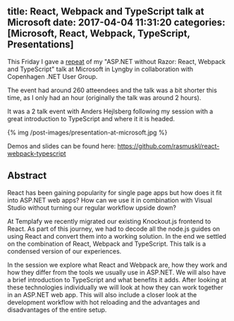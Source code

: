 title: React, Webpack and TypeScript talk at Microsoft
date: 2017-04-04 11:31:20
categories: [Microsoft, React, Webpack, TypeScript, Presentations]
---
This Friday I gave a [repeat](https://www.meetup.com/Copenhagen-Net-User-Group/events/238615694/) of my "ASP.NET without Razor: React, Webpack and TypeScript" talk at Microsoft in Lyngby in collaboration with Copenhagen .NET User Group.

The event had around 260 atteendees and the talk was a bit shorter this time, as I only had an hour (originally the talk was around 2 hours).

It was a 2 talk event with Anders Hejlsberg following my session with a great introduction to TypeScript and where it it is headed.

{% img /post-images/presentation-at-microsoft.jpg %}

Demos and slides can be found here: https://github.com/rasmuskl/react-webpack-typescript

## Abstract

React has been gaining popularity for single page apps but how does it fit into ASP.NET web apps? How can we use it in combination with Visual Studio without turning our regular workflow upside down?

At Templafy we recently migrated our existing Knockout.js frontend to React. As part of this journey, we had to decode all the node.js guides on using React and convert them into a working solution. In the end we settled on the combination of React, Webpack and TypeScript. This talk is a condensed version of our experiences.

In the session we explore what React and Webpack are, how they work and how they differ from the tools we usually use in ASP.NET. We will also have a brief introduction to TypeScript and what benefits it adds. After looking at these technologies individually we will look at how they can work together in an ASP.NET web app. This will also include a closer look at the development workflow with hot reloading and the advantages and disadvantages of the entire setup.
